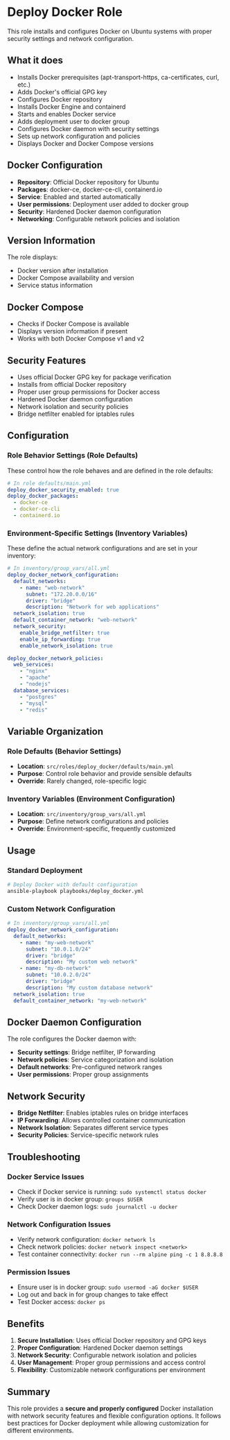# Deploy Docker Role

This role installs and configures Docker on Ubuntu systems with proper security settings and network configuration.

## What it does

- Installs Docker prerequisites (apt-transport-https, ca-certificates, curl, etc.)
- Adds Docker's official GPG key
- Configures Docker repository
- Installs Docker Engine and containerd
- Starts and enables Docker service
- Adds deployment user to docker group
- Configures Docker daemon with security settings
- Sets up network configuration and policies
- Displays Docker and Docker Compose versions

## Docker Configuration

- **Repository**: Official Docker repository for Ubuntu
- **Packages**: docker-ce, docker-ce-cli, containerd.io
- **Service**: Enabled and started automatically
- **User permissions**: Deployment user added to docker group
- **Security**: Hardened Docker daemon configuration
- **Networking**: Configurable network policies and isolation

## Version Information

The role displays:

- Docker version after installation
- Docker Compose availability and version
- Service status information

## Docker Compose

- Checks if Docker Compose is available
- Displays version information if present
- Works with both Docker Compose v1 and v2

## Security Features

- Uses official Docker GPG key for package verification
- Installs from official Docker repository
- Proper user group permissions for Docker access
- Hardened Docker daemon configuration
- Network isolation and security policies
- Bridge netfilter enabled for iptables rules

## Configuration

### Role Behavior Settings (Role Defaults)

These control how the role behaves and are defined in the role defaults:

```yaml
# In role defaults/main.yml
deploy_docker_security_enabled: true
deploy_docker_packages:
  - docker-ce
  - docker-ce-cli
  - containerd.io
```

### Environment-Specific Settings (Inventory Variables)

These define the actual network configurations and are set in your inventory:

```yaml
# In inventory/group_vars/all.yml
deploy_docker_network_configuration:
  default_networks:
    - name: "web-network"
      subnet: "172.20.0.0/16"
      driver: "bridge"
      description: "Network for web applications"
  network_isolation: true
  default_container_network: "web-network"
  network_security:
    enable_bridge_netfilter: true
    enable_ip_forwarding: true
    enable_network_isolation: true

deploy_docker_network_policies:
  web_services:
    - "nginx"
    - "apache"
    - "nodejs"
  database_services:
    - "postgres"
    - "mysql"
    - "redis"
```

## Variable Organization

### Role Defaults (Behavior Settings)

- **Location**: `src/roles/deploy_docker/defaults/main.yml`
- **Purpose**: Control role behavior and provide sensible defaults
- **Override**: Rarely changed, role-specific logic

### Inventory Variables (Environment Configuration)

- **Location**: `src/inventory/group_vars/all.yml`
- **Purpose**: Define network configurations and policies
- **Override**: Environment-specific, frequently customized

## Usage

### Standard Deployment

```bash
# Deploy Docker with default configuration
ansible-playbook playbooks/deploy_docker.yml
```

### Custom Network Configuration

```yaml
# In inventory/group_vars/all.yml
deploy_docker_network_configuration:
  default_networks:
    - name: "my-web-network"
      subnet: "10.0.1.0/24"
      driver: "bridge"
      description: "My custom web network"
    - name: "my-db-network"
      subnet: "10.0.2.0/24"
      driver: "bridge"
      description: "My custom database network"
  network_isolation: true
  default_container_network: "my-web-network"
```

## Docker Daemon Configuration

The role configures the Docker daemon with:

- **Security settings**: Bridge netfilter, IP forwarding
- **Network policies**: Service categorization and isolation
- **Default networks**: Pre-configured network ranges
- **User permissions**: Proper group assignments

## Network Security

- **Bridge Netfilter**: Enables iptables rules on bridge interfaces
- **IP Forwarding**: Allows controlled container communication
- **Network Isolation**: Separates different service types
- **Security Policies**: Service-specific network rules

## Troubleshooting

### Docker Service Issues

- Check if Docker service is running: `sudo systemctl status docker`
- Verify user is in docker group: `groups $USER`
- Check Docker daemon logs: `sudo journalctl -u docker`

### Network Configuration Issues

- Verify network configuration: `docker network ls`
- Check network policies: `docker network inspect <network>`
- Test container connectivity: `docker run --rm alpine ping -c 1 8.8.8.8`

### Permission Issues

- Ensure user is in docker group: `sudo usermod -aG docker $USER`
- Log out and back in for group changes to take effect
- Test Docker access: `docker ps`

## Benefits

1. **Secure Installation**: Uses official Docker repository and GPG keys
2. **Proper Configuration**: Hardened Docker daemon settings
3. **Network Security**: Configurable network isolation and policies
4. **User Management**: Proper group permissions and access control
5. **Flexibility**: Customizable network configurations per environment

## Summary

This role provides a **secure and properly configured** Docker installation with network security features and flexible configuration options. It follows best practices for Docker deployment while allowing customization for different environments.
